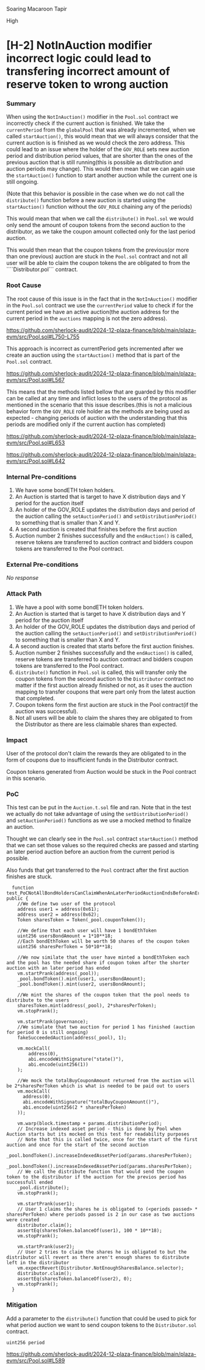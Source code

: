 Soaring Macaroon Tapir

High

# [H-2]  NotInAuction modifier incorrect logic could lead to transfering incorrect amount of reserve token to wrong auction

### Summary

When using the ```NotInAuction()``` modifier in the ```Pool.sol``` contract we incorrectly check if the current auction is finished. We take the ```currentPeriod``` from the ```globalPool``` that was already incremented, when we called ```startAuction()```, this would mean that we will always consider that the current auction is is finished as we would check the zero address. This could lead to an issue where the holder of the ```GOV_ROLE``` sets new auction period and distribution period values, that are shorter than the ones of the previous auction that is still running(this is possible as distribution and auction periods may change). This would then mean that we can again use the ```startAuction()``` function to start another auction while the current one is still ongoing. 

(Note that this behavior is possible in the case when we do not call the ```distribute()``` function before a new auction is started using the ```startAuction()``` function without the ```GOV_ROLE``` chaining any of the periods)

This would mean that when we call the ```distribute()```  in ```Pool.sol``` we would only send the amount of coupon tokens from the second auction to the distributor, as we take the coupon amount collected only for the last period auction.

This would then mean that the coupon tokens from the previous(or more than one previous) auction are stuck in the ```Pool.sol``` contract and not all user will be able to claim the coupon tokens the are obligated to from the ````Distributor.pol``` contract. 


### Root Cause

The root cause of this issue is in the fact that in the  ```NotInAuction()``` modifier in the ```Pool.sol``` contract we use the ```currentPeriod``` value to check if for the current period we have an active auction(the auction address for the current period in the ```auctions``` mapping is not the zero address). 

https://github.com/sherlock-audit/2024-12-plaza-finance/blob/main/plaza-evm/src/Pool.sol#L750-L755

This approach is incorrect as currentPeriod gets incremented after we create an auction using the ```startAuction()``` method that is part of the ```Pool.sol``` contract.

https://github.com/sherlock-audit/2024-12-plaza-finance/blob/main/plaza-evm/src/Pool.sol#L567

This means that the methods listed bellow that are guarded by this modifier can be called at any time and inflict loses to the users of the protocol as mentioned in the scenario that this issue describes.(this is not a malicious behavior form the ```GOV_ROLE``` role holder as the methods are being used as expected - changing periods of auction with the understanding that this periods are modified only if the current auction has completed)

https://github.com/sherlock-audit/2024-12-plaza-finance/blob/main/plaza-evm/src/Pool.sol#L653

https://github.com/sherlock-audit/2024-12-plaza-finance/blob/main/plaza-evm/src/Pool.sol#L642

### Internal Pre-conditions

1. We have some bondETH  token holders.
2. An Auction is started that is target to have X distribution days and Y period for the auction itself
3. An holder of the GOV_ROLE updates the distribution days and period of the auction calling the ```setAuctionPeriod()``` and ```setDistributionPeriod()``` to something that is smaller than X and Y.
4. A second auction is created that finishes before the first auction
5. Auction number 2 finishes successfully and the ```endAuction()``` is called, reserve tokens are transferred to auction contract and bidders coupon tokens are transferred to the Pool contract.

### External Pre-conditions

_No response_

### Attack Path

1. We have a pool with some bondETH token holders.
2. An Auction is started that is target to have X distribution days and Y period for the auction itself
3. An holder of the GOV_ROLE updates the distribution days and period of the auction calling the ```setAuctionPeriod()``` and ```setDistributionPeriod()``` to something that is smaller than X and Y.
4. A second auction is created that starts before the first auction finishes.
5. Auction number 2 finishes successfully and the ```endAuction()``` is called, reserve tokens are transferred to auction contract and bidders coupon tokens are transferred to the Pool contract.
6. ```distribute()``` function in ```Pool.sol``` is called, this will transfer only the coupon tokens from the second auction to the ```Distributor``` contract no matter if the first auction already finished or not, as it uses the auction mapping to transfer coupons that were part only from the latest auction that completed.
7. Coupon tokens form the first auction are stuck in the Pool contract(if the auction was successful).
8. Not all users will be able to claim the shares they are obligated to from the Distributor as there are less claimable shares than expected.


### Impact

User of the protocol don't claim the rewards they are obligated to in the form of coupons due to insufficient funds in the Distributor contract.

Coupon tokens generated from Auction would be stuck in the Pool contract in this scenario.

### PoC

This test can be put in the ```Auction.t.sol``` file and ran. Note that in the test we actually do not take advantage of using the ```setDistributionPeriod()``` and ```setAuctionPeriod()``` functions as we use a mocked method to finalize an auction. 

Thought we can clearly see in the ```Pool.sol``` contract ```startAuction()``` method that we can set those values so the required checks are passed and starting an later period auction before an auction from the current period is possible.

Also funds that get transferred to the ```Pool``` contract after the first auction finishes are stuck.

```solidity
  function test_PoCNotAllBondHoldersCanClaimWhenAnLaterPeriodAuctionEndsBeforeAnEralierPeriodOne() public {
    //We define two user of the protocol
    address user1 = address(0x61);
    address user2 = address(0x62);
    Token sharesToken = Token(_pool.couponToken());

    //We define that each user will have 1 bondEthToken
    uint256 usersBondAmount = 1*10**18;
    //Each bondEthToken will be worth 50 shares of the coupon token
    uint256 sharesPerToken = 50*10**18;

    //We now similate that the user have minted a bondEthToken each and the pool has the needed share if coupon token after the shorter auction with an later period has ended
    vm.startPrank(address(_pool));
    _pool.bondToken().mint(user1, usersBondAmount);
    _pool.bondToken().mint(user2, usersBondAmount);

    //We mint the shares of the coupon token that the pool needs to distribute to the users
    sharesToken.mint(address(_pool), 2*sharesPerToken);
    vm.stopPrank();

    vm.startPrank(governance);
    //We simulate that two auction for period 1 has finished (auction for period 0 is still ongoing)
    fakeSucceededAuction(address(_pool), 1);

    vm.mockCall(
        address(0),
        abi.encodeWithSignature("state()"),
        abi.encode(uint256(1))
    );

    //We mock the totalBuyCouponAmount returned from the auction will be 2*sharesPerToken which is what is needed to be paid out to users
    vm.mockCall(
      address(0),
      abi.encodeWithSignature("totalBuyCouponAmount()"),
      abi.encode(uint256(2 * sharesPerToken)
    ));

    vm.warp(block.timestamp + params.distributionPeriod);
    // Increase indexed asset period - this is done by Pool when Auction starts but its mocked on this test for readability purposes
    // Note that this is called twice, once for the start of the first auction and once for the start of the second auction
    _pool.bondToken().increaseIndexedAssetPeriod(params.sharesPerToken);
    _pool.bondToken().increaseIndexedAssetPeriod(params.sharesPerToken);
    // We call the distribute function that would send the coupon token to the distributor if the auction for the previos period has successfull ended
    _pool.distribute();
    vm.stopPrank();

    vm.startPrank(user1);
    // User 1 claims the shares he is obligated to (<periods passed> * sharesPerToken) where periods passed is 2 in our case as two auctions were created
    distributor.claim();
    assertEq(sharesToken.balanceOf(user1), 100 * 10**18);
    vm.stopPrank();

    vm.startPrank(user2);
    // User 2 tries to claim the shares he is obligated to but the distributor will revert as there aren't enough shares to distribute left in the distributor
    vm.expectRevert(Distributor.NotEnoughSharesBalance.selector);
    distributor.claim();
    assertEq(sharesToken.balanceOf(user2), 0);
    vm.stopPrank();
  }
```
### Mitigation

Add a parameter to the ```distribute()``` function that could be used to pick for what period auction we want to send coupon tokens to the ```Distributor.sol``` contract.
```solidity
uint256 period
```
https://github.com/sherlock-audit/2024-12-plaza-finance/blob/main/plaza-evm/src/Pool.sol#L589
